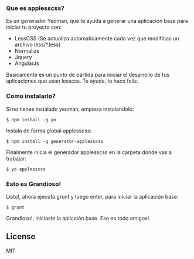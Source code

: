 ### Que es applesscss?

Es un generador Yeoman, que te ayuda a generar una aplicación base para iniciar tu proyecto con:

- LessCSS (Se actualiza automaticamente cada vez que modificas un archivo less/*.less)
- Normalize
- Jquery
- AngularJs


Basicamente es un punto de partida para iniciar el desarrollo de tus aplicaciones que usan lesscss.
Te ayuda, te hace feliz.

### Como instalarlo?

Si no tienes instalado yeoman, empieza instalandolo:

```
$ npm install -g yo
```

Instala de forma global applesscss:

```
$ npm install -g generator-applesscss
```

Finalmente inicia el generador applesscss en la carpeta donde vas a trabajar:

```
$ yo applesscss
```

### Esto es Grandioso!

Listo!, ahora ejecuta grunt y luego enter, para iniciar la aplicación base:

```
$ grunt
```

Grandioso!, iniciaste la aplicaión base.
Eso es todo amigos!.

## License

MIT
